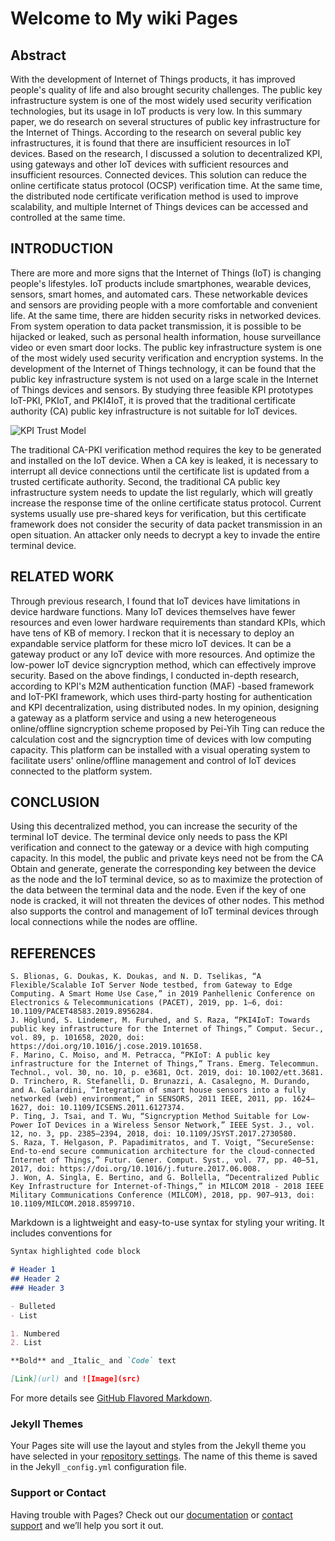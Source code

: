 # Welcome to My wiki Pages

## Abstract
With the development of Internet of Things products, it has improved people's quality of life and also brought security challenges. The public key infrastructure system is one of the most widely used security verification technologies, but its usage in IoT products is very low. In this summary paper, we do research on several structures of public key infrastructure for the Internet of Things. According to the research on several public key infrastructures, it is found that there are insufficient resources in IoT devices. Based on the research, I discussed a solution to decentralized KPI, using gateways and other IoT devices with sufficient resources and insufficient resources. Connected devices. This solution can reduce the online certificate status protocol (OCSP) verification time. At the same time, the distributed node certificate verification method is used to improve scalability, and multiple Internet of Things devices can be accessed and controlled at the same time.

## INTRODUCTION
There are more and more signs that the Internet of Things (IoT) is changing people's lifestyles. IoT products include smartphones, wearable devices, sensors, smart homes, and automated cars. These networkable devices and sensors are providing people with a more comfortable and convenient life. At the same time, there are hidden security risks in networked devices. From system operation to data packet transmission, it is possible to be hijacked or leaked, such as personal health information, house surveillance video or even smart door locks.
The public key infrastructure system is one of the most widely used security verification and encryption systems. In the development of the Internet of Things technology, it can be found that the public key infrastructure system is not used on a large scale in the Internet of Things devices and sensors. By studying three feasible KPI prototypes IoT-PKI, PKIoT, and PKI4IoT, it is proved that the traditional certificate authority (CA) public key infrastructure is not suitable for IoT devices.

![KPI Trust Model](https://media.springernature.com/lw785/springer-static/image/prt%3A978-1-4419-5906-5%2F16/MediaObjects/978-1-4419-5906-5_16_Part_Fig1-97_HTML.gif)

The traditional CA-PKI verification method requires the key to be generated and installed on the IoT device. When a CA key is leaked, it is necessary to interrupt all device connections until the certificate list is updated from a trusted certificate authority. Second, the traditional CA public key infrastructure system needs to update the list regularly, which will greatly increase the response time of the online certificate status protocol. 
Current systems usually use pre-shared keys for verification, but this certificate framework does not consider the security of data packet transmission in an open situation. An attacker only needs to decrypt a key to invade the entire terminal device.

## RELATED WORK
Through previous research, I found that IoT devices have limitations in device hardware functions. Many IoT devices themselves have fewer resources and even lower hardware requirements than standard KPIs, which have tens of KB of memory. I reckon that it is necessary to deploy an expandable service platform for these micro IoT devices. It can be a gateway product or any IoT device with more resources. And optimize the low-power IoT device signcryption method, which can effectively improve security.
Based on the above findings, I conducted in-depth research, according to KPI's M2M authentication function (MAF) -based framework and IoT-PKI framework, which uses third-party hosting for authentication and KPI decentralization, using distributed nodes. In my opinion, designing a gateway as a platform service and using a new heterogeneous online/offline signcryption scheme proposed by Pei-Yih Ting can reduce the calculation cost and the signcryption time of devices with low computing capacity. This platform can be installed with a visual operating system to facilitate users' online/offline management and control of IoT devices connected to the platform system.

## CONCLUSION
Using this decentralized method, you can increase the security of the terminal IoT device. The terminal device only needs to pass the KPI verification and connect to the gateway or a device with high computing capacity. In this model, the public and private keys need not be from the CA Obtain and generate, generate the corresponding key between the device as the node and the IoT terminal device, so as to maximize the protection of the data between the terminal data and the node. Even if the key of one node is cracked, it will not threaten the devices of other nodes. This method also supports the control and management of IoT terminal devices through local connections while the nodes are offline.

## REFERENCES
	S. Blionas, G. Doukas, K. Doukas, and N. D. Tselikas, “A Flexible/Scalable IoT Server Node testbed, from Gateway to Edge Computing. A Smart Home Use Case,” in 2019 Panhellenic Conference on Electronics & Telecommunications (PACET), 2019, pp. 1–6, doi: 10.1109/PACET48583.2019.8956284.
	J. Höglund, S. Lindemer, M. Furuhed, and S. Raza, “PKI4IoT: Towards public key infrastructure for the Internet of Things,” Comput. Secur., vol. 89, p. 101658, 2020, doi: https://doi.org/10.1016/j.cose.2019.101658.
	F. Marino, C. Moiso, and M. Petracca, “PKIoT: A public key infrastructure for the Internet of Things,” Trans. Emerg. Telecommun. Technol., vol. 30, no. 10, p. e3681, Oct. 2019, doi: 10.1002/ett.3681.
	D. Trinchero, R. Stefanelli, D. Brunazzi, A. Casalegno, M. Durando, and A. Galardini, “Integration of smart house sensors into a fully networked (web) environment,” in SENSORS, 2011 IEEE, 2011, pp. 1624–1627, doi: 10.1109/ICSENS.2011.6127374.
	P. Ting, J. Tsai, and T. Wu, “Signcryption Method Suitable for Low-Power IoT Devices in a Wireless Sensor Network,” IEEE Syst. J., vol. 12, no. 3, pp. 2385–2394, 2018, doi: 10.1109/JSYST.2017.2730580.
	S. Raza, T. Helgason, P. Papadimitratos, and T. Voigt, “SecureSense: End-to-end secure communication architecture for the cloud-connected Internet of Things,” Futur. Gener. Comput. Syst., vol. 77, pp. 40–51, 2017, doi: https://doi.org/10.1016/j.future.2017.06.008.
	J. Won, A. Singla, E. Bertino, and G. Bollella, “Decentralized Public Key Infrastructure for Internet-of-Things,” in MILCOM 2018 - 2018 IEEE Military Communications Conference (MILCOM), 2018, pp. 907–913, doi: 10.1109/MILCOM.2018.8599710.




Markdown is a lightweight and easy-to-use syntax for styling your writing. It includes conventions for

```markdown
Syntax highlighted code block

# Header 1
## Header 2
### Header 3

- Bulleted
- List

1. Numbered
2. List

**Bold** and _Italic_ and `Code` text

[Link](url) and ![Image](src)
```

For more details see [GitHub Flavored Markdown](https://guides.github.com/features/mastering-markdown/).

### Jekyll Themes

Your Pages site will use the layout and styles from the Jekyll theme you have selected in your [repository settings](https://github.com/QiushiYe/ASSESSMENT/settings). The name of this theme is saved in the Jekyll `_config.yml` configuration file.

### Support or Contact

Having trouble with Pages? Check out our [documentation](https://help.github.com/categories/github-pages-basics/) or [contact support](https://github.com/contact) and we’ll help you sort it out.
